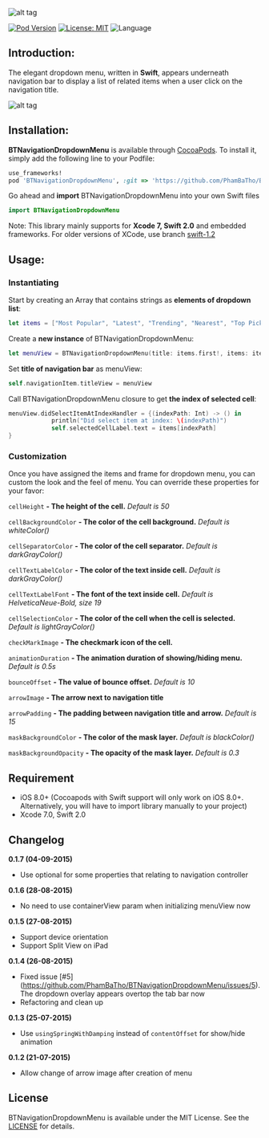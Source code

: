 ![alt tag](https://github.com/PhamBaTho/BTNavigationDropdownMenu/blob/master/Assets/BTNavigationDropdownLogo.png)

[![Pod Version](https://img.shields.io/cocoapods/v/BTNavigationDropdownMenu.svg?style=flat)](http://cocoadocs.org/docsets/BTNavigationDropdownMenu/)
[![License: MIT](https://img.shields.io/badge/license-MIT-blue.svg?style=flat)](https://github.com/PhamBaTho/BTNavigationDropdownMenu/blob/master/LICENSE)
![Language](https://img.shields.io/badge/language-Swift-brightgreen.svg?style=flat)
<!--[![Build Status](https://travis-ci.org/PhamBaTho/BTNavigationDropdownMenu.svg?branch=master)](https://travis-ci.org/PhamBaTho/BTNavigationDropdownMenu)-->

## Introduction:
The elegant dropdown menu, written in **Swift**, appears underneath navigation bar to display a list of related items when a user click on the navigation title.

![alt tag](https://github.com/PhamBaTho/BTNavigationDropdownMenu/blob/master/Assets/Demo.gif)

## Installation:
**BTNavigationDropdownMenu** is available through [CocoaPods](http://cocoapods.org). To install
it, simply add the following line to your Podfile:

```ruby
use_frameworks!
pod 'BTNavigationDropdownMenu', :git => 'https://github.com/PhamBaTho/BTNavigationDropdownMenu.git', :branch => 'swift-1.2'
```
Go ahead and **import** BTNavigationDropdownMenu into your own Swift files 
```swift
import BTNavigationDropdownMenu
```
Note: This library mainly supports for **Xcode 7, Swift 2.0** and embedded frameworks. For older versions of XCode, use branch [swift-1.2](https://github.com/PhamBaTho/BTNavigationDropdownMenu/tree/swift-1.2)

## Usage:
### Instantiating
Start by creating an Array that contains strings as **elements of dropdown list**:
```swift
let items = ["Most Popular", "Latest", "Trending", "Nearest", "Top Picks"]
```
Create a **new instance** of BTNavigationDropdownMenu:
```swift
let menuView = BTNavigationDropdownMenu(title: items.first!, items: items)
```
Set **title of navigation bar** as menuView:
```swift
self.navigationItem.titleView = menuView
```
Call BTNavigationDropdownMenu closure to get **the index of selected cell**:
```swift
menuView.didSelectItemAtIndexHandler = {(indexPath: Int) -> () in
            println("Did select item at index: \(indexPath)")
            self.selectedCellLabel.text = items[indexPath]
}
```

### Customization
Once you have assigned the items and frame for dropdown menu, you can custom the look and the feel of menu. You can override these properties for your favor:

`cellHeight` **- The height of the cell.** *Default is 50*

`cellBackgroundColor` **- The color of the cell background.** *Default is whiteColor()*

`cellSeparatorColor` **- The color of the cell separator.** *Default is darkGrayColor()*

`cellTextLabelColor` **- The color of the text inside cell.** *Default is darkGrayColor()*

`cellTextLabelFont` **- The font of the text inside cell.** *Default is HelveticaNeue-Bold, size 19*

`cellSelectionColor`  **- The color of the cell when the cell is selected.** *Default is lightGrayColor()*

`checkMarkImage`  **- The checkmark icon of the cell.**

`animationDuration`  **- The animation duration of showing/hiding menu.** *Default is 0.5s*

`bounceOffset`  **- The value of bounce offset.** *Default is 10*

`arrowImage`  **- The arrow next to navigation title**

`arrowPadding`  **- The padding between navigation title and arrow.** *Default is 15*

`maskBackgroundColor`  **- The color of the mask layer.** *Default is blackColor()*

`maskBackgroundOpacity`  **- The opacity of the mask layer.** *Default is 0.3*

## Requirement
- iOS 8.0+ (Cocoapods with Swift support will only work on iOS 8.0+. Alternatively, you will have to import library manually to your project)
- Xcode 7.0, Swift 2.0

## Changelog
**0.1.7 (04-09-2015)**
- Use optional for some properties that relating to navigation controller

**0.1.6 (28-08-2015)**
- No need to use containerView param when initializing menuView now

**0.1.5 (27-08-2015)**
- Support device orientation
- Support Split View on iPad

**0.1.4 (26-08-2015)**
- Fixed issue [#5] (https://github.com/PhamBaTho/BTNavigationDropdownMenu/issues/5). The dropdown overlay appears overtop the tab bar now
- Refactoring and clean up

**0.1.3 (25-07-2015)**
- Use `usingSpringWithDamping` instead of `contentOffset` for show/hide animation

**0.1.2 (21-07-2015)**
- Allow change of arrow image after creation of menu

## License
BTNavigationDropdownMenu is available under the MIT License. See the [LICENSE](https://github.com/PhamBaTho/BTNavigationDropdownMenu/blob/master/LICENSE) for details.
